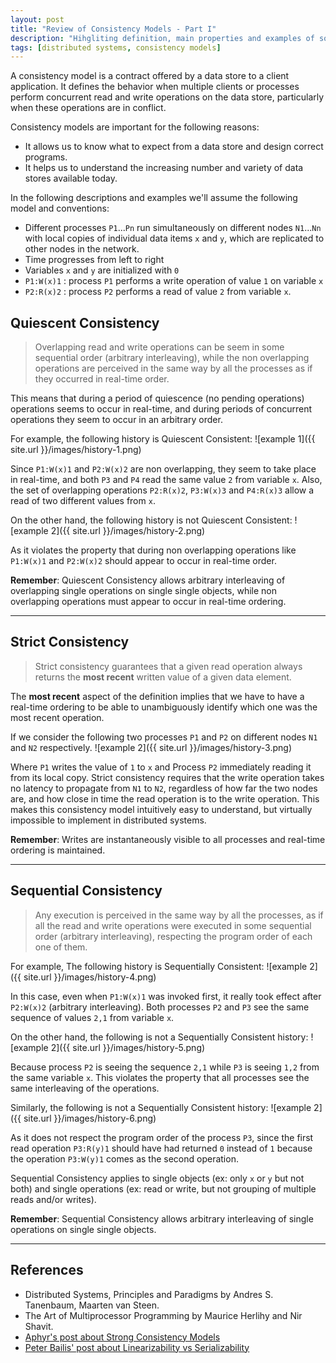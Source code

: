 ```yaml
---
layout: post
title: "Review of Consistency Models - Part I"
description: "Hihgliting definition, main properties and examples of some of the Consistency models"
tags: [distributed systems, consistency models]
---
```


A consistency model is a contract offered by a data store to a client application. It defines the behavior when multiple clients or processes perform concurrent read and write operations on the data store, particularly when these operations are in conflict.

Consistency models are important for the following reasons:

* It allows us to know what to expect from a data store and design correct programs.
* It helps us to understand the increasing number and variety of data stores available today.

In the following descriptions and examples we'll assume the following model and conventions:

* Different processes `P1`...`Pn` run simultaneously on different nodes `N1`...`Nn` with local copies of individual data items `x` and `y`, which are replicated to other nodes in the network.
* Time progresses from left to right
* Variables `x` and `y` are initialized with `0`
* `P1:W(x)1` : process `P1` performs a write operation of value `1` on variable `x`
* `P2:R(x)2` : process `P2` performs a read of value `2` from variable `x`.

## Quiescent Consistency

> Overlapping read and write operations can be seem in some sequential order (arbitrary interleaving), 
> while the non overlapping operations are perceived in the same way by all the processes as if 
> they occurred in real-time order.

 This means that during a period of quiescence (no pending operations) operations seems to occur in real-time, and during periods of concurrent operations they seem to occur in an arbitrary order.

For example, the following history is Quiescent Consistent:
![example 1]({{ site.url }}/images/history-1.png)

Since `P1:W(x)1` and `P2:W(x)2` are non overlapping, they seem to take place in real-time, and both `P3` and `P4` read the same value `2` from variable `x`. Also, the set of overlapping operations `P2:R(x)2`, `P3:W(x)3` and `P4:R(x)3` allow a read of two different values from `x`.

On the other hand, the following history is not Quiescent Consistent:
![example 2]({{ site.url }}/images/history-2.png)

As it violates the property that during non overlapping operations like `P1:W(x)1` and `P2:W(x)2` should appear to occur in real-time order.

**Remember**: Quiescent Consistency allows arbitrary interleaving of overlapping single operations on single single objects, while non overlapping operations must appear to occur in real-time ordering.

---

## Strict Consistency
> Strict consistency guarantees that a given read operation always returns the **most recent** written value of a given data element. 

The **most recent** aspect of the definition implies that we have to have a real-time ordering to be able to unambiguously identify which one was the most recent operation.

If we consider the following two processes `P1` and `P2` on different nodes `N1` and `N2` respectively. 
![example 2]({{ site.url }}/images/history-3.png)

Where `P1` writes the value of `1` to `x` and Process `P2` immediately reading it from its local copy. Strict consistency requires that the write operation takes no latency to propagate from `N1` to `N2`, regardless of how far the two nodes are, and how close in time the read operation is to the write operation. This makes this consistency model intuitively easy to understand, but virtually impossible to implement in distributed systems.

**Remember**: Writes are instantaneously visible to all processes and real-time ordering is maintained. 

---

## Sequential Consistency
> Any execution is perceived in the same way by all the processes, as if all the read and write operations were executed in some 
> sequential order (arbitrary interleaving), respecting the program order of each one of them.

For example, The following history is Sequentially Consistent:
![example 2]({{ site.url }}/images/history-4.png)

In this case, even when `P1:W(x)1` was invoked first, it really took effect after `P2:W(x)2` (arbitrary interleaving). Both processes `P2` and `P3` see the same sequence of values `2,1` from variable `x`.

On the other hand, the following is not a Sequentially Consistent history:
![example 2]({{ site.url }}/images/history-5.png)

Because process `P2` is seeing the sequence `2,1` while `P3` is seeing `1,2` from the same variable `x`. This violates the property that all processes see the same interleaving of the operations.

Similarly, the following is not a Sequentially Consistent history:
![example 2]({{ site.url }}/images/history-6.png)

As it does not respect the program order of the process `P3`, since the first read operation `P3:R(y)1` should have had returned `0` instead of `1` because the operation `P3:W(y)1` comes as the second operation.

Sequential Consistency applies to single objects (ex: only `x` or `y` but not both) and single operations (ex: read or write, but not grouping of multiple reads and/or writes).

**Remember**: Sequential Consistency allows arbitrary interleaving of single operations on single single objects.

---

## References
* Distributed Systems, Principles and Paradigms by Andres S. Tanenbaum, Maarten van Steen.
* The Art of Multiprocessor Programming by Maurice Herlihy and Nir Shavit.
* [Aphyr's post about Strong Consistency Models](https://aphyr.com/posts/313-strong-consistency-models/)
* [Peter Bailis' post about Linearizability vs Serializability](http://www.bailis.org/blog/linearizability-versus-serializability/)